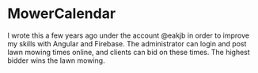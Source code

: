 # MowerCalendar

I wrote this a few years ago under the account @eakjb in order to improve my skills with Angular and Firebase. The administrator can login and post lawn mowing times online, and clients can bid on these times. The highest bidder wins the lawn mowing.
